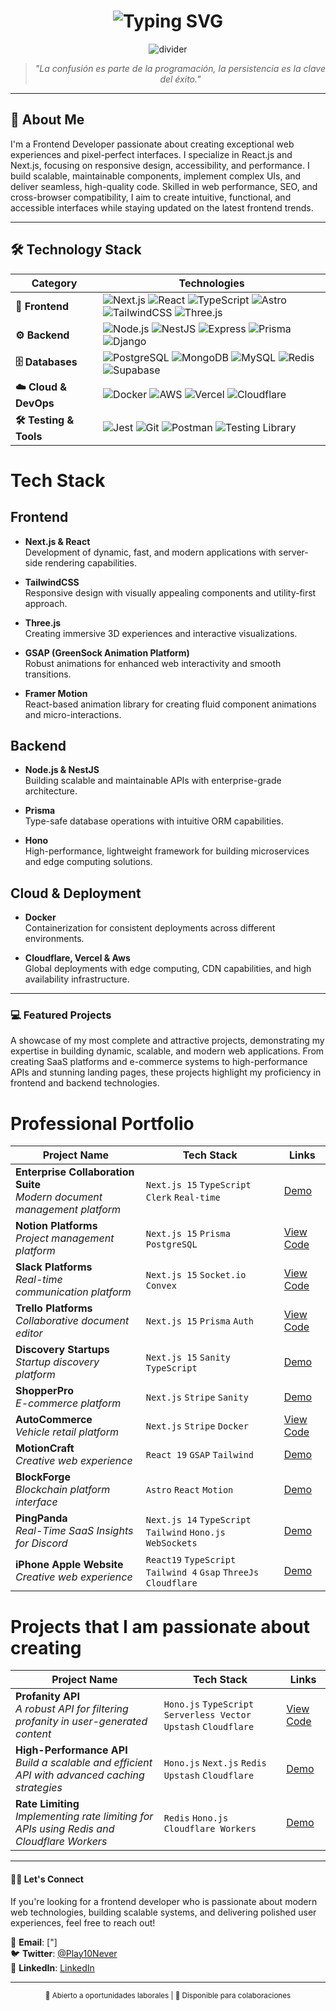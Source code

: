 # <div align="center">

<h1 align="center">
  <img src="https://readme-typing-svg.demolab.com?font=Fira+Code&weight=600&size=35&pause=1000&color=FFFFFF&background=000000&center=true&vCenter=true&random=false&width=1000&height=100&lines=Franko+Barrera;Full+Stack+Developer+%26+Frontend+Web+Developer;Building+Modern+%26+Scalable+Solutions" alt="Typing SVG" />
</h1>

<div align="center">
  <img src="https://user-images.githubusercontent.com/73097560/115834477-dbab4500-a447-11eb-908a-139a6edaec5c.gif" alt="divider">
</div>

<div align="center">
  <blockquote>
    <em>"La confusión es parte de la programación, la persistencia es la clave del éxito."</em>
  </blockquote>
</div>

---

## 🚀 About Me

I'm a Frontend Developer passionate about creating exceptional web experiences and pixel-perfect interfaces. I specialize in React.js and Next.js, focusing on responsive design, accessibility, and performance. I build scalable, maintainable components, implement complex UIs, and deliver seamless, high-quality code. Skilled in web performance, SEO, and cross-browser compatibility, I aim to create intuitive, functional, and accessible interfaces while staying updated on the latest frontend trends.

---

## 🛠️ Technology Stack

| Category | Technologies |
|----------|-------------|
| **🎨 Frontend** | ![Next.js](https://img.shields.io/badge/Next.js-000?logo=nextdotjs) ![React](https://img.shields.io/badge/React-61DAFB?logo=react&logoColor=black) ![TypeScript](https://img.shields.io/badge/TypeScript-3178C6?logo=typescript&logoColor=white) ![Astro](https://img.shields.io/badge/Astro-BC52EE?logo=astro&logoColor=white) ![TailwindCSS](https://img.shields.io/badge/Tailwind-06B6D4?logo=tailwindcss&logoColor=white) ![Three.js](https://img.shields.io/badge/Three.js-000?logo=threedotjs) |
| **⚙️ Backend** | ![Node.js](https://img.shields.io/badge/Node.js-339933?logo=nodedotjs&logoColor=white) ![NestJS](https://img.shields.io/badge/NestJS-E0234E?logo=nestjs&logoColor=white) ![Express](https://img.shields.io/badge/Express-000?logo=express) ![Prisma](https://img.shields.io/badge/Prisma-2D3748?logo=prisma) ![Django](https://img.shields.io/badge/Django-092E20?logo=django) |
| **🗄️ Databases** | ![PostgreSQL](https://img.shields.io/badge/PostgreSQL-4169E1?logo=postgresql&logoColor=white) ![MongoDB](https://img.shields.io/badge/MongoDB-47A248?logo=mongodb&logoColor=white) ![MySQL](https://img.shields.io/badge/MySQL-4479A1?logo=mysql&logoColor=white) ![Redis](https://img.shields.io/badge/Redis-DC382D?logo=redis&logoColor=white) ![Supabase](https://img.shields.io/badge/Supabase-3FCF8E?logo=supabase&logoColor=white) |
| **☁️ Cloud & DevOps** | ![Docker](https://img.shields.io/badge/Docker-2496ED?logo=docker&logoColor=white) ![AWS](https://img.shields.io/badge/AWS-232F3E?logo=amazonaws) ![Vercel](https://img.shields.io/badge/Vercel-000?logo=vercel) ![Cloudflare](https://img.shields.io/badge/Cloudflare-F38020?logo=cloudflare&logoColor=white) |
| **🛠️ Testing & Tools** | ![Jest](https://img.shields.io/badge/Jest-C21325?logo=jest&logoColor=white) ![Git](https://img.shields.io/badge/Git-F05032?logo=git&logoColor=white) ![Postman](https://img.shields.io/badge/Postman-FF6C37?logo=postman&logoColor=white) ![Testing Library](https://img.shields.io/badge/Testing_Library-E33332?logo=testinglibrary&logoColor=white) |


# Tech Stack

## Frontend
- **Next.js & React**  
  Development of dynamic, fast, and modern applications with server-side rendering capabilities.

- **TailwindCSS**  
  Responsive design with visually appealing components and utility-first approach.

- **Three.js**  
  Creating immersive 3D experiences and interactive visualizations.

- **GSAP (GreenSock Animation Platform)**  
  Robust animations for enhanced web interactivity and smooth transitions.

- **Framer Motion**  
  React-based animation library for creating fluid component animations and micro-interactions.

## Backend
- **Node.js & NestJS**  
  Building scalable and maintainable APIs with enterprise-grade architecture.

- **Prisma**  
  Type-safe database operations with intuitive ORM capabilities.

- **Hono**  
  High-performance, lightweight framework for building microservices and edge computing solutions.

## Cloud & Deployment
- **Docker**  
  Containerization for consistent deployments across different environments.

- **Cloudflare, Vercel & Aws**  
  Global deployments with edge computing, CDN capabilities, and high availability infrastructure.

---

### 💻 **Featured Projects**  
A showcase of my most complete and attractive projects, demonstrating my expertise in building dynamic, scalable, and modern web applications. From creating SaaS platforms and e-commerce systems to high-performance APIs and stunning landing pages, these projects highlight my proficiency in frontend and backend technologies.

# Professional Portfolio
| Project Name | Tech Stack | Links |
|-------------|------------|-------|
| **Enterprise Collaboration Suite** <br> *Modern document management platform* | `Next.js 15` `TypeScript` `Clerk` `Real-time` | [Demo](https://google-docs-beige.vercel.app/documents/1234) |
| **Notion Platforms** <br> *Project management platform* | `Next.js 15` `Prisma` `PostgreSQL` | [View Code](https://github.com/Lostovayne/SaaS-Notion-Clone) |
| **Slack Platforms** <br> *Real-time communication platform* | `Next.js 15` `Socket.io` `Convex` | [View Code](https://github.com/...) |
| **Trello Platforms** <br> *Collaborative document editor* | `Next.js 15` `Prisma` `Auth` | [View Code](https://github.com/...) |
| **Discovery Startups** <br> *Startup discovery platform* | `Next.js 15` `Sanity` `TypeScript` | [Demo](https://yc-directory-topaz.vercel.app/) |
| **ShopperPro** <br> *E-commerce platform* | `Next.js` `Stripe` `Sanity` | [Demo](https://shoper-store.vercel.app/) |
| **AutoCommerce** <br> *Vehicle retail platform* | `Next.js` `Stripe` `Docker` | [View Code](https://github.com/...) |
| **MotionCraft** <br> *Creative web experience* | `React 19` `GSAP` `Tailwind` | [Demo](https://winning-web.vercel.app/) |
| **BlockForge** <br> *Blockchain platform interface* | `Astro` `React` `Motion` | [Demo](https://dark-blockchain.vercel.app/) |
| **PingPanda** <br> *Real-Time SaaS Insights for Discord* | `Next.js 14` `TypeScript` `Tailwind` `Hono.js` `WebSockets` | [Demo](https://notifydiscord.vercel.app/) |
| **iPhone Apple Website** <br> *Creative web experience* | `React19` `TypeScript` `Tailwind 4` `Gsap` `ThreeJs` `Cloudflare` | [Demo](https://applewebsite.pages.dev/) |

# Projects that I am passionate about creating
| Project Name | Tech Stack | Links |
|--------------|------------|-------|
| **Profanity API** <br> *A robust API for filtering profanity in user-generated content* | `Hono.js` `TypeScript` `Serverless Vector` `Upstash` `Cloudflare` | [View Code](https://profanity-api.epsaind.workers.dev/) |
| **High-Performance API** <br> *Build a scalable and efficient API with advanced caching strategies* | `Hono.js` `Next.js` `Redis` `Upstash` `Cloudflare` | [Demo](https://github.com/Lostovayne/High-Performance-Api) |
| **Rate Limiting** <br> *Implementing rate limiting for APIs using Redis and Cloudflare Workers* | `Redis` `Hono.js` `Cloudflare Workers` | [Demo](https://lies-with-hono.epsaind.workers.dev/lies/3) |

---

#### 👨‍🚀 **Let's Connect**

If you're looking for a frontend developer who is passionate about modern web technologies, building scalable systems, and delivering polished user experiences, feel free to reach out!  

📧 **Email**: ["]  
🐦 **Twitter**: [@Play10Never](https://x.com/Play10Never)  
🔗 **LinkedIn**: [LinkedIn](https://www.linkedin.com/franco-barrera-riffo/)

---



<div align="center">
  <sub>💼 Abierto a oportunidades laborales | 🤝 Disponible para colaboraciones</sub>
</div>
